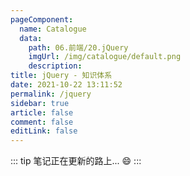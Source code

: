 ```yaml
---
pageComponent: 
  name: Catalogue
  data: 
    path: 06.前端/20.jQuery
    imgUrl: /img/catalogue/default.png
    description: 
title: jQuery - 知识体系
date: 2021-10-22 13:11:52
permalink: /jquery
sidebar: true
article: false
comment: false
editLink: false
---
```


::: tip
笔记正在更新的路上... :smile:
:::